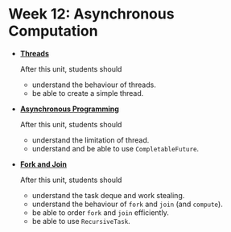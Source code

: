 # Week 12: Asynchronous Computation

<div class="grid cards" markdown>

- [**Threads**](../38-thread.md)

    After this unit, students should

    - understand the behaviour of threads.
    - be able to create a simple thread.

- [**Asynchronous Programming**](../39-async.md)

    After this unit, students should

    - understand the limitation of thread.
    - understand and be able to use `CompletableFuture`.

- [**Fork and Join**](../40-forkjoin.md)

    After this unit, students should

    - understand the task deque and work stealing.
    - understand the behaviour of `fork` and `join` (and `compute`).
    - be able to order `fork` and `join` efficiently.
    - be able to use `RecursiveTask`.

</div>